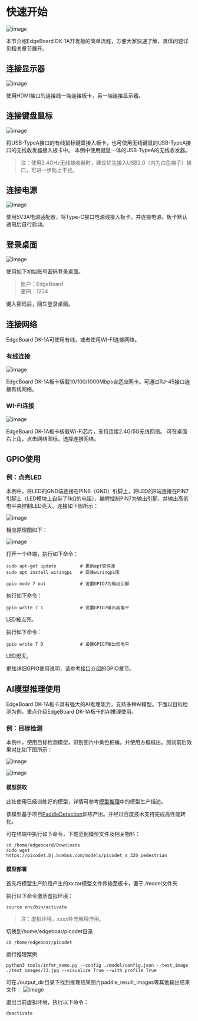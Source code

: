 # 快速开始

![image](./images/board.png)

本节介绍EdgeBoard DK-1A开发板的简单流程，方便大家快速了解，具体问题详见相关章节展开。

## 连接显示器

![image](./images/连接显示器.png)

使用HDMI接口的连接线一端连接板卡，另一端连接显示器。

## 连接键盘鼠标

![image](./images/连接键鼠.png)

将USB-TypeA接口的有线鼠标键盘接入板卡，也可使用无线键鼠的USB-TypeA接口的无线收发器接入板卡中。
本例中使用键鼠一体的USB-TypeA的无线收发器。

> 注：使用2.4GHz无线接收器时，建议优先接入USB2.0（内为白色端子）接口，可进一步防止干扰。

## 连接电源

![image](./images/连接电源.png)

使用5V3A电源适配器，将Type-C接口电源线接入板卡，并连接电源。板卡默认通电后自行启动。

## 登录桌面

![image](./images/登录桌面.png)

使用如下初始账号密码登录桌面。

> 账户：EdgeBoard  
> 密码：1234

键入密码后，回车登录桌面。

## 连接网络

EdgeBoard DK-1A可使用有线，或者使用WI-FI连接网络。

### 有线连接

![image](./images/有线连接.png)

EdgeBoard DK-1A板卡板载10/100/1000Mbps自适应网卡。可通过RJ-45接口连接有线网络。

### WI-FI连接

![image](./images/wifi连接.png)

EdgeBoard DK-1A板卡板载Wi-Fi芯片，支持连接2.4G/5G无线网络。
可在桌面右上角，点击网络图标，选择连接网络。

## GPIO使用

### 例：点亮LED

本例中，将LED的GND端连接在PIN6（GND）引脚上，将LED的R端连接在PIN7引脚上（LED模块上自带了1kΩ的电阻），编程控制PIN7为输出引脚，并输出高低电平来控制LED亮灭。连接如下图所示：

![image](./images/LED连接.png)

相应原理图如下：

![image](./images/LED连接原理图.png)

打开一个终端，执行如下命令：

```shell
sudo apt-get update         # 更新apt软件源
sudo apt install wiringpi   # 安装wiringpi库
```

```shell
gpio mode 7 out             # 设置GPIO7为输出引脚
```

执行如下命令：

```shell
gpio write 7 1              # 设置GPIO7输出高电平
```

LED被点亮。

执行如下命令：

```shell
gpio write 7 0              # 设置GPIO7输出低电平
```

LED熄灭。

更加详细GPIO使用说明，请参考[接口介绍](./接口介绍.md)的GPIO章节。

## AI模型推理使用

EdgeBoard DK-1A板卡具有强大的AI推理能力，支持多种AI模型。下面以目标检测为例，重点介绍EdgeBoard DK-1A板卡的AI推理使用。

### 例：目标检测

本例中，使用目标检测模型，识别图片中黄色桩桶，并使用方框框出。测试前后效果对比如下图所示：

![image](./images/目标检测用测试图.png)

![image](./images/目标检测后框图.png)

#### 模型获取

此处使用已经训练好的模型，详情可参考[模型推理](./模型推理.md)中的模型生产描述。

该模型基于项目[PaddleDetection](https://aistudio.baidu.com/aistudio/projectdetail/6243721?contributionType=1d)训练产出。并经过百度技术支持完成高性能转化。

可在终端中执行如下命令，下载范例模型文件及相关物料：

```shell
cd /home/edgeboard/Downloads
sudo wget https://picodet.bj.bcebos.com/models/picodet_s_320_pedestrian
```

#### 模型部署

首先将模型生产阶段产生的xx.tar模型文件传输至板卡，置于./model文件夹

执行以下命令激活虚拟环境：

```shell
source env/bin/activate
```

> 注：虚拟环境，xxxx补充解释作用。

切换到/home/edgeboar/picodet目录

```shell
cd /home/edgeboar/picodet
```

运行推理案例

```shell
python3 tools/infer_demo.py --config ./model/config.json --test_image ./test_images/73.jpg --visualize True --with_profile True
```

可在./output_dir目录下找到推理结果图片paddle_result_images等其他输出结果文件：
![image](./images/目标检测后框图.png)

退出当前虚拟环境，执行以下命令：

```shell
deactivate
```
